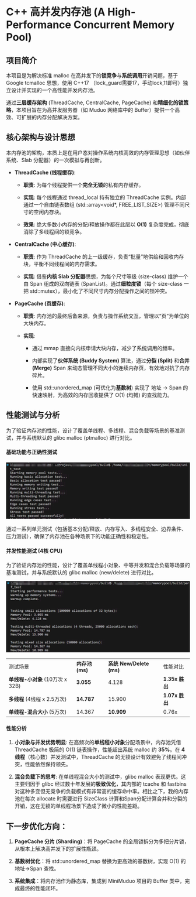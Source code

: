 # C++ 高并发内存池 (A High-Performance Concurrent Memory Pool)

## 项目简介

本项目是为解决标准 malloc 在高并发下的**锁竞争**与**系统调用**开销问题，基于 Google tcmalloc 思想，使用 C++17 （lock_guard需要17，手动lock,11即可）独立设计并实现的一个高性能并发内存池。

通过**三层缓存架构** (ThreadCache, CentralCache, PageCache) 和**精细化的锁策略**，本项目旨在为高并发服务器（如 Muduo 网络库中的 Buffer）提供一个高效、可扩展的内存分配解决方案。

## 核心架构与设计思想

本内存池的架构，本质上是在用户态对操作系统内核高效的内存管理思想（如伙伴系统、Slab 分配器）的一次模拟与再创新。

- **ThreadCache (线程缓存)**:
    
    - **职责**: 为每个线程提供一个**完全无锁**的私有内存缓存。
        
    - **实现**: 每个线程通过 thread_local 持有独立的 ThreadCache 实例。内部通过一个自由链表数组 (std::array<void*, FREE_LIST_SIZE>) 管理不同尺寸的空闲内存块。
        
    - **效果**: 绝大多数小内存的分配/释放操作都在此层以 **O(1)** 复杂度完成，彻底消除了多线程间的锁竞争。
        
- **CentralCache (中心缓存)**:
    
    - **职责**: 作为 ThreadCache 的上一级缓存，负责“批量”地供给和回收内存块，平衡不同线程间的内存需求。
        
    - **实现**: 借鉴**内核 Slab 分配器**思想，为每个尺寸等级 (size-class) 维护一个由 Span 组成的双向链表 (SpanList)。通过**细粒度锁**（每个 size-class 一把 std::mutex），最小化了不同尺寸内存分配操作之间的锁冲突。
        
- **PageCache (页缓存)**:
    
    - **职责**: 内存池的最终后备来源，负责与操作系统交互，管理以“页”为单位的大块内存。
        
    - **实现**:
        
        - 通过 mmap 直接向内核申请大块内存，减少了系统调用的频率。
            
        - 内部实现了**伙伴系统 (Buddy System)** 算法，通过**分裂 (Split)** 和**合并 (Merge)** Span 来动态管理不同大小的连续内存页，有效地对抗了内存碎片。
            
        - 使用 std::unordered_map (可优化为**基数树**) 实现了 地址 -> Span 的快速映射，为高效的内存回收提供了 O(1) (均摊) 的查找能力。
            

## 性能测试与分析

为了验证内存池的性能，设计了覆盖单线程、多线程、混合负载等场景的基准测试，并与系统默认的 glibc malloc (ptmalloc) 进行对比。

#### 基础功能与正确性测试

![Alt text](1758085096251.jpg)

 通过一系列单元测试（包括基本分配/释放、内存写入、多线程安全、边界条件、压力测试），确保了内存池在各种场景下的功能正确性和稳定性。

#### 并发性能测试 (4核 CPU)
为了验证内存池的性能，设计了覆盖单线程小对象、中等并发和混合负载等场景的基准测试，并与系统默认的 glibc malloc (new/delete) 进行对比。

![Alt text](1758085096257.jpg)

|                          |              |                        |              |
| ------------------------ | ------------ | ---------------------- | ------------ |
| 测试场景                     | **内存池 (ms)** | **系统 New/Delete (ms)** | 性能对比         |
| **单线程-小对象** (10万次 x 32B) | **3.055**    | 4.128                  | **1.35x 胜出** |
| **多线程** (4线程 x 2.5万次)    | **14.787**   | 15.900                 | **1.07x 胜出** |
| **单线程-混合大小** (5万次)       | 14.367       | **10.909**             | 0.76x        |

#### 性能分析

1. **小对象与并发优势明显**: 在高频次的**单线程小对象**分配场景中，内存池凭借 ThreadCache 极简的 O(1) 链表操作，性能超出系统 malloc 约 **35%**。在 **4 线程**（核心数）并发测试中，ThreadCache 的无锁设计有效避免了线程间冲突，性能依然保持领先。
    
2. **混合负载下的思考**: 在单线程混合大小的测试中，glibc malloc 表现更优。这主要归因于 glibc 经过数十年发展的**极致优化**，其内部的 tcache 和 fastbins 对这种多变但无竞争的负载模式有非常高的缓存命中率。相比之下，我的内存池在每次 allocate 时需要进行 SizeClass 计算和Span分配计算合并和分裂的开销，这在无锁的单线程场景下造成了微小的性能差距。
## **下一步优化方向**：

1. **PageCache 分片 (Sharding)**：将 PageCache 的全局锁拆分为多把分片锁，从根本上解决高并发下的扩展性瓶颈。
    
2. **基数树优化**：将 std::unordered_map 替换为更高效的基数树，实现 O(1) 的地址->Span 查找。
    
3. **系统集成**：将内存池作为静态库，集成到 MiniMuduo 项目的 Buffer 类中，完成最终的性能闭环。